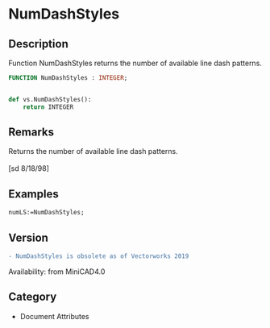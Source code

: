 # NumDashStyles

## Description
Function NumDashStyles returns the number of available line dash patterns.

```pascal
FUNCTION NumDashStyles : INTEGER;
```

```python

def vs.NumDashStyles():
    return INTEGER
```

## Remarks
Returns the number of available line dash patterns.<BR>
<BR>
[sd 8/18/98]

## Examples
```pascal
numLS:=NumDashStyles;
```

## Version
```diff
- NumDashStyles is obsolete as of Vectorworks 2019
```

Availability: from MiniCAD4.0
## Category
* Document Attributes

